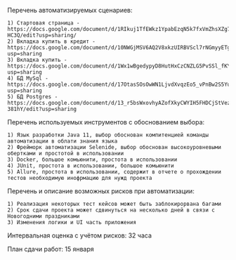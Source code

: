 
Перечень автоматизируемых сценариев:

    1) Стартовая страница - https://docs.google.com/document/d/1RIkuj1TfEWkz1YpabEzqN5k7fxVmZhsXZg7ZVt-HC3Q/edit?usp=sharing/
    2) Вкладка купить в кредит - https://docs.google.com/document/d/10NWGjMSV6AQ2V8xkzUIRBVScl7rNGmyyETgx0tXFkuM/edit?usp=sharing
    3) Вкладка купить - https://docs.google.com/document/d/1Wx1wBgedypyD8HutHxCzCNZLG5PvSSl_fKYZX5h2Las/edit?usp=sharing
    4) БД MySql - https://docs.google.com/document/d/17OtasSOsOwWN1LjvdXvqzEo5_vPnBw2S5YuSAxPLj9c/edit?usp=sharing
    5) БД Postgres - https://docs.google.com/document/d/13_r5bsWxovhyAZofXkyCWYIH5FHDCjStVez5m-381hY/edit?usp=sharing   
   
Перечень используемых инструментов с обоснованием выбора:

    1) Язык разработки Java 11, выбор обоснован компитенцией команды автоматизации в облати знания языка 
    2) Фрейморк автоматизации Selenide, выбор обоснован высокоуровневыми обертками и простотой в использовании
    3) Docker, большое комьюнити, простота в использовании
    4) JUnit, простота в использовании, большое комьюнити
    5) Allure, простота в использовании, содержит в отчете о прохождении тестов необходимую инофрмацию для нужд проекта 

Перечень и описание возможных рисков при автоматизации:

    1) Реализация некоторых тест кейсов может быть заблокирорвана багами
    2) Срок сдачи проекта может сдвинуться на несколько дней в связи с Новогодними праздниками
    3) Изменения логики и UI часть приложения
    
Интервальная оценка с учётом рисков: 32 часа
    
План сдачи работ: 15 января